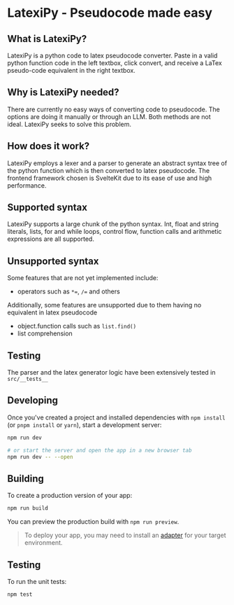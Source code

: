 # LatexiPy - Pseudocode made easy

## What is LatexiPy?
LatexiPy is a python code to latex pseudocode converter. Paste in a valid python function code in the left textbox, click convert, and receive a LaTex pseudo-code equivalent in the right textbox. 

## Why is LatexiPy needed?
There are currently no easy ways of converting code to pseudocode. The options are doing it manually or through an LLM. Both methods are not ideal. LatexiPy seeks to solve this problem. 

## How does it work? 
LatexiPy employs a lexer and a parser to generate an abstract syntax tree of the python function which is then converted to latex pseudocode. The frontend framework chosen is SvelteKit due to its ease of use and high performance.

## Supported syntax
LatexiPy supports a large chunk of the python syntax. Int, float and string literals, lists, for and while loops, control flow, function calls and arithmetic expressions are all supported.

## Unsupported syntax
Some features that are not yet implemented include:
- operators such as `*=`, `/=` and others 

Additionally, some features are unsupported due to them having no equivalent in latex pseudocode 
- object.function calls such as `list.find()`
- list comprehension


## Testing 
The parser and the latex generator logic have been extensively tested in `src/__tests__`


## Developing

Once you've created a project and installed dependencies with `npm install` (or `pnpm install` or `yarn`), start a development server:

```bash
npm run dev

# or start the server and open the app in a new browser tab
npm run dev -- --open
```

## Building

To create a production version of your app:

```bash
npm run build
```

You can preview the production build with `npm run preview`.

> To deploy your app, you may need to install an [adapter](https://kit.svelte.dev/docs/adapters) for your target environment.


## Testing 

To run the unit tests: 
```
npm test
```
